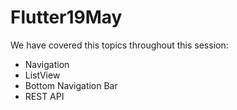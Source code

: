 # Flutter19May

We have covered this topics throughout this session:

- Navigation
- ListView
- Bottom Navigation Bar
- REST API
